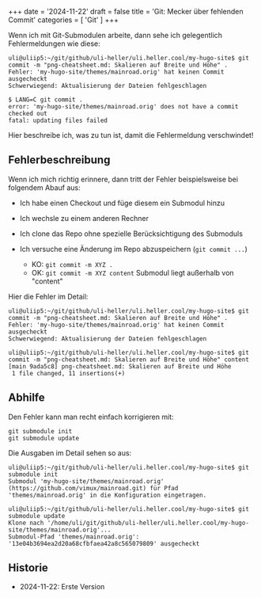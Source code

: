 +++
date = '2024-11-22'
draft = false
title = 'Git: Mecker über fehlenden Commit'
categories = [ 'Git' ]
+++

<!--
Git: Mecker über fehlenden Commit'
==================================
-->

Wenn ich mit Git-Submodulen arbeite, dann
sehe ich gelegentlich Fehlermeldungen wie diese:

```
uli@uliip5:~/git/github/uli-heller/uli.heller.cool/my-hugo-site$ git commit -m "png-cheatsheet.md: Skalieren auf Breite und Höhe" .
Fehler: 'my-hugo-site/themes/mainroad.orig' hat keinen Commit ausgecheckt
Schwerwiegend: Aktualisierung der Dateien fehlgeschlagen

$ LANG=C git commit .
error: 'my-hugo-site/themes/mainroad.orig' does not have a commit checked out
fatal: updating files failed
```

Hier beschreibe ich, was zu tun ist, damit die Fehlermeldung
verschwindet!

<!--more-->

Fehlerbeschreibung
------------------

Wenn ich mich richtig erinnere, dann tritt der
Fehler beispielsweise bei folgendem Abauf aus:

- Ich habe einen Checkout und füge diesem ein Submodul
  hinzu

- Ich wechsle zu einem anderen Rechner

- Ich clone das Repo ohne spezielle Berücksichtigung des Submoduls

- Ich versuche eine Änderung im Repo abzuspeichern (`git commit ...`)

  - KO: `git commit -m XYZ .`
  - OK: `git commit -m XYZ content`
    Submodul liegt außerhalb von "content"

Hier die Fehler im Detail:

```
uli@uliip5:~/git/github/uli-heller/uli.heller.cool/my-hugo-site$ git commit -m "png-cheatsheet.md: Skalieren auf Breite und Höhe" .
Fehler: 'my-hugo-site/themes/mainroad.orig' hat keinen Commit ausgecheckt
Schwerwiegend: Aktualisierung der Dateien fehlgeschlagen

uli@uliip5:~/git/github/uli-heller/uli.heller.cool/my-hugo-site$ git commit -m "png-cheatsheet.md: Skalieren auf Breite und Höhe" content
[main 9ada5c8] png-cheatsheet.md: Skalieren auf Breite und Höhe
 1 file changed, 11 insertions(+)
```

Abhilfe
-------

Den Fehler kann man recht einfach korrigieren mit:

```
git submodule init
git submodule update
```

Die Ausgaben im Detail sehen so aus:

```
uli@uliip5:~/git/github/uli-heller/uli.heller.cool/my-hugo-site$ git submodule init
Submodul 'my-hugo-site/themes/mainroad.orig' (https://github.com/vimux/mainroad.git) für Pfad 'themes/mainroad.orig' in die Konfiguration eingetragen.

uli@uliip5:~/git/github/uli-heller/uli.heller.cool/my-hugo-site$ git submodule update
Klone nach '/home/uli/git/github/uli-heller/uli.heller.cool/my-hugo-site/themes/mainroad.orig'...
Submodul-Pfad 'themes/mainroad.orig': '13e04b3694ea2d20a68cfbfaea42a8c565079809' ausgecheckt
```

Historie
--------

- 2024-11-22: Erste Version

